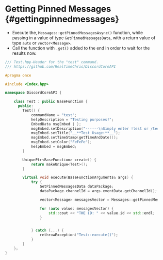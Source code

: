 Getting Pinned Messages {#gettingpinnedmessages}
============

- Execute the, `Messages::getPinnedMessagesAsync()` function, while passing in a value of type `GetPinnedMessagesData`, with a return value of type `auto` or `vector<Message>`.
- Call the function with `.get()` added to the end in order to wait for the results now.

```cpp
/// Test.hpp-Header for the "test" command.
/// https://github.com/RealTimeChris/DiscordCoreAPI

#pragma once

#include <Index.hpp>

namespace DiscordCoreAPI {

	class Test : public BaseFunction {
	  public:
		Test() {
			commandName = "test";
			helpDescription = "Testing purposes!";
			EmbedData msgEmbed { };
			msgEmbed.setDescription("------\nSimply enter !test or /test!\n------");
			msgEmbed.setTitle("__**Test Usage:**__");
			msgEmbed.setTimeStamp(getTimeAndDate());
			msgEmbed.setColor("FeFeFe");
			helpEmbed = msgEmbed;
		}

		UniquePtr<BaseFunction> create() {
			return makeUnique<Test>();
		}

		virtual void execute(BaseFunctionArguments& args) {
			try {
				GetPinnedMessagesData dataPackage;
				dataPackage.channelId = args.eventData.getChannelId();

				vector<Message> messagesVector = Messages::getPinnedMessagesAsync(dataPackage).get();

				for (auto value: messagesVector) {
					std::cout << "THE ID: " << value.id << std::endl;
				}


			} catch (...) {
				rethrowException("Test::execute()");
			}
		}
	};
}
```
